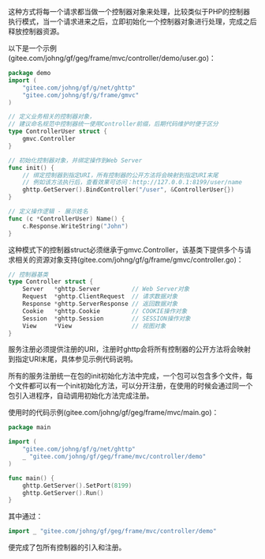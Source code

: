 这种方式将每一个请求都当做一个控制器对象来处理，比较类似于PHP的控制器执行模式，当一个请求进来之后，立即初始化一个控制器对象进行处理，完成之后释放控制器资源。

以下是一个示例(gitee.com/johng/gf/geg/frame/mvc/controller/demo/user.go)：
```go
package demo
import (
    "gitee.com/johng/gf/g/net/ghttp"
    "gitee.com/johng/gf/g/frame/gmvc"
)

// 定义业务相关的控制器对象，
// 建议命名规范中控制器统一使用Controller前缀，后期代码维护时便于区分
type ControllerUser struct {
    gmvc.Controller
}

// 初始化控制器对象，并绑定操作到Web Server
func init() {
    // 绑定控制器到指定URI，所有控制器的公开方法将会映射到指定URI末尾
    // 例如该方法执行后，查看效果可访问：http://127.0.0.1:8199/user/name
    ghttp.GetServer().BindController("/user", &ControllerUser{})
}

// 定义操作逻辑 - 展示姓名
func (c *ControllerUser) Name() {
    c.Response.WriteString("John")
}
```
这种模式下的控制器struct必须继承于gmvc.Controller，该基类下提供多个与请求相关的资源对象支持(gitee.com/johng/gf/g/frame/gmvc/controller.go)：
```go
// 控制器基类
type Controller struct {
    Server   *ghttp.Server         // Web Server对象
    Request  *ghttp.ClientRequest  // 请求数据对象
    Response *ghttp.ServerResponse // 返回数据对象
    Cookie   *ghttp.Cookie         // COOKIE操作对象
    Session  *ghttp.Session        // SESSION操作对象
    View     *View                 // 视图对象
}
```
服务注册必须提供注册的URI，注册时ghttp会将所有控制器的公开方法将会映射到指定URI末尾，具体参见示例代码说明。

所有的服务注册统一在包的init初始化方法中完成，一个包可以包含多个文件，每个文件都可以有一个init初始化方法，可以分开注册，在使用的时候会通过同一个包引入进程序，自动调用初始化方法完成注册。

使用时的代码示例(gitee.com/johng/gf/geg/frame/mvc/main.go)：
```go
package main

import (
    "gitee.com/johng/gf/g/net/ghttp"
    _ "gitee.com/johng/gf/geg/frame/mvc/controller/demo"
)

func main() {
    ghttp.GetServer().SetPort(8199)
    ghttp.GetServer().Run()
}
```
其中通过：
```go
import _ "gitee.com/johng/gf/geg/frame/mvc/controller/demo"
```
便完成了包所有控制器的引入和注册。